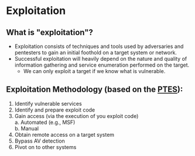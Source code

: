 # Exploitation

## What is "exploitation"?
- Exploitation consists of techniques and tools used by adversaries and pentesters to gain an initial foothold on a target system or network.
- Successful exploitation will heavily depend on the nature and quality of information gathering and service enumeration performed on the target.
  - We can only exploit a target if we know what is vulnerable.

## Exploitation Methodology (based on the [PTES](http://www.pentest-standard.org/index.php/Main_Page)): 
1. Identify vulnerable services
2. Identify and prepare exploit code
3. Gain access (via the execution of you exploit code)  
  a. Automated (e.g., MSF)  
  b. Manual  
4. Obtain remote access on a target system
5. Bypass AV detection
6. Pivot on to other systems 
